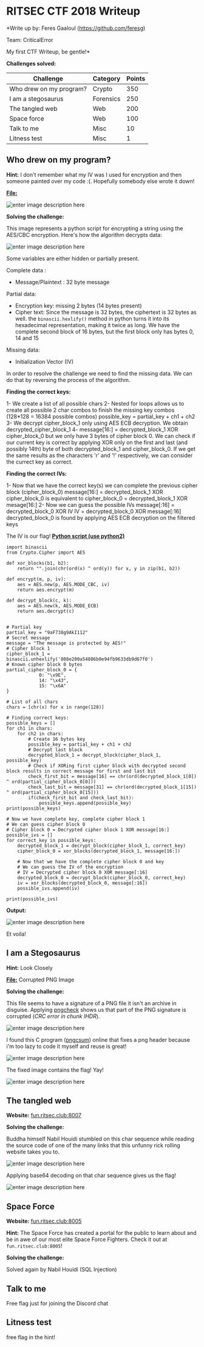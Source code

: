 # RITSEC CTF 2018 Writeup
*Write up by: Feres Gaaloul (https://github.com/feresg)

Team: CriticalError

My first CTF Writeup, be gentle!*

**Challenges solved:**

| Challenge               | Category  | Points |
|-------------------------|-----------|--------|
| Who drew on my program? | Crypto    | 350    |
| I am a stegosaurus      | Forensics | 250    |
| The tangled web         | Web       | 200    |
| Space force             | Web       | 100    |
| Talk to me              | Misc      | 10     |
| Litness test            | Misc      | 1      |

## Who drew on my program?

**Hint:** I don't remember what my IV was I used for encryption and then someone painted over my code :(. Hopefully somebody else wrote it down!

**[File:](https://github.com/feresg/RITSEC-CTF/blob/master/crypto.png)** 

![enter image description here](https://github.com/feresg/RITSEC-CTF/raw/master/crypto.png)

**Solving the challenge:**

This image represents a python script for encrypting a string using the AES/CBC encryption.
Here's how the algorithm decrypts data:

![enter image description here](https://i.stack.imgur.com/dFjX3.png)

Some variables are either hidden or partially present.

Complete data : 
* Message/Plaintext : 32 byte message

Partial data: 
* Encryption key: missing 2 bytes (14 bytes present)
* Cipher text: Since the message is 32 bytes, the ciphertext is 32 bytes as well. the `binascii.hexlify()` method in python turns it into its hexadecimal representation, making it twice as long. We have the complete second block of 16 bytes, but the first block only has bytes 0, 14 and 15

Missing data:
* Initialization Vector (IV)

In order to resolve the challenge we need to find the missing data. We can do that by reversing the process of the algorithm.

**Finding the correct keys:**

1- We create a list of all possible chars
2- Nested for loops allows us to create all possible 2 char combos to finish the missing key combos (128*128 = 16384 possible combos) 
possible_key = partial_key + ch1 + ch2
3- We decrypt cipher_block_1 only using AES ECB decryption. We obtain decrypted_cipher_block_1
4- message[16:] = decrypted_block_1 XOR cipher_block_0
but we only have 3 bytes of cipher block 0. We can check if our current key is correct by applying XOR only on the first and last (and possibly 14th) byte of both decrypted_block_1 and cipher_block_0. If we get the same results as the characters 'r' and '!' respectively, we can consider the currect key as correct.

**Finding the correct IVs:**

1- Now that we have the correct key(s) we can complete the previous cipher block (cipher_block_0)
message[16:] = decrypted_block_1 XOR cipher_block_0
is equivalent to
cipher_block_0 = decrypted_block_1 XOR mesage[16:]
2- Now we can guess the possible IVs
message[:16] = decrypted_block_0 XOR IV
IV = decrypted_block_0 XOR message[:16]
decrypted_block_0 is found by applying AES ECB decryption on the filtered keys

The IV is our flag!
[**Python script (use python2)**](https://github.com/feresg/RITSEC-CTF/blob/master/cipher.py)  

```
import binascii
from Crypto.Cipher import AES

def xor_blocks(b1, b2):
    return "".join(chr(ord(x) ^ ord(y)) for x, y in zip(b1, b2))

def encrypt(m, p, iv):
    aes = AES.new(p, AES.MODE_CBC, iv)
    return aes.encrypt(m)

def decrypt_block(c, k):
    aes = AES.new(k, AES.MODE_ECB)
    return aes.decrypt(c)


# Partial key
partial_key = "9aF738g9AkI112"
# Secret message
message = "The message is protected by AES!"
# Cipher block 1
cipher_block_1 = binascii.unhexlify('808e200a54806b0e94fb9633db9d67f0')
# Known cipher block 0 bytes
partial_cipher_block_0 = {
            0: "\x9E",
            14: "\x43",
            15: "\x6A"
}

# List of all chars
chars = [chr(x) for x in range(128)]

# Finding correct keys:
possible_keys = []
for ch1 in chars:
    for ch2 in chars:
        # Create 16 bytes key
        possible_key = partial_key + ch1 + ch2
        # Decrypt last block
        decrypted_block_1 = decrypt_block(cipher_block_1, possible_key)
        # Check if XORing first cipher block with decrypted second block results in correct message for first and last bit
        check_first_bit = message[16] == chr(ord(decrypted_block_1[0]) ^ ord(partial_cipher_block_0[0]))
        check_last_bit = message[31] == chr(ord(decrypted_block_1[15]) ^ ord(partial_cipher_block_0[15]))
        if(check_first_bit and check_last_bit):
            possible_keys.append(possible_key)
print(possible_keys)

# Now we have complete key, complete cipher block 1
# We can guess cipher block 0
# Cipher block 0 = Decrypted cipher block 1 XOR message[16:]
possible_ivs = []
for correct_key in possible_keys:
    decrypted_block_1 = decrypt_block(cipher_block_1, correct_key)
    cipher_block_0 = xor_blocks(decrypted_block_1, message[16:])

    # Now that we have the complete cipher block 0 and key
    # We can guess the IV of the encryption
    # IV = Decrypted cipher block 0 XOR message[:16]
    decrypted_block_0 = decrypt_block(cipher_block_0, correct_key)
    iv = xor_blocks(decrypted_block_0, message[:16])
    possible_ivs.append(iv)

print(possible_ivs)

```

**Output:**

![enter image description here](https://github.com/feresg/RITSEC-CTF/raw/master/screenshot_cipher.png)

Et voila!


## I am a Stegosaurus

**Hint:** Look Closely

**[File:](https://github.com/feresg/RITSEC-CTF/blob/master/stegosaurus.png)** Corrupted PNG Image

**Solving the challenge:**

This file seems to have a signature of a PNG file it isn't an archive in disguise. Applying [pngcheck](http://www.libpng.org/pub/png/apps/pngcheck.html) shows us that part of the PNG signature is corrupted (*CRC error in chunk IHDR*).

![enter image description here](https://github.com/feresg/RITSEC-CTF/raw/master/screenshot_forensics.png)

I found this C program ([pngcsum](http://schaik.com/png/pngcsum.html)) online that fixes a png header because i'm too lazy to code it myself and reuse is great! 

![enter image description here](https://github.com/feresg/RITSEC-CTF/raw/master/screenshot_forensics2.png)

The fixed image contains the flag! Yay!

![enter image description here](https://github.com/feresg/RITSEC-CTF/raw/master/stegosaurus_fixed.png)

## The tangled web

**Website:** [fun.ritsec.club:8007](fun.ritsec.club:8007)

**Solving the challenge:**

Buddha himself Nabil Houidi stumbled on this char sequence while reading the source code of one of the many links that this unfunny rick rolling website takes you to.

![enter image description here](https://github.com/feresg/RITSEC-CTF/raw/master/screenshot_web.png)

Applying base64 decoding on that char sequence gives us the flag!

![enter image description here](https://github.com/feresg/RITSEC-CTF/raw/master/screenshot_web2.png)

## Space Force

**Website:**  [fun.ritsec.club:8005](fun.ritsec.club:8005)

**Hint:** The Space Force has created a portal for the public to learn about and be in awe of our most elite Space Force Fighters. Check it out at  `fun.ritsec.club:8005`!

**Solving the challenge:**

Solved again by Nabil Houidi (SQL Injection)


## Talk to me

Free flag just for joining the Discord chat

## Litness test

free flag in the hint!
